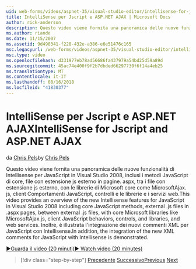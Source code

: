 ```yaml
---
uid: web-forms/videos/aspnet-35/visual-studio-editor/intellisense-for-jscript-and-aspnet-ajax
title: IntelliSense per Jscript e ASP.NET AJAX | Microsoft Docs
author: rick-anderson
description: Questo video viene fornita una panoramica delle nuove funzionalità di Intellisense per JavaScript in Visual Studio 2008, inclusi i metodi JavaScript di base, i file di. js esterno...
ms.author: riande
ms.date: 11/15/2007
ms.assetid: 9d490341-f228-432e-a386-e6e51476c165
msc.legacyurl: /web-forms/videos/aspnet-35/visual-studio-editor/intellisense-for-jscript-and-aspnet-ajax
msc.type: video
ms.openlocfilehash: d331977eb78ad56686fa437979a54bd25d59a89d
ms.sourcegitcommit: 45ac74e400f9f2b7dbded66297730f6f14a4eb25
ms.translationtype: MT
ms.contentlocale: it-IT
ms.lasthandoff: 08/16/2018
ms.locfileid: "41830377"
---
```

<a name="intellisense-for-jscript-and-aspnet-ajax"></a><span data-ttu-id="82328-103">IntelliSense per Jscript e ASP.NET AJAX</span><span class="sxs-lookup"><span data-stu-id="82328-103">IntelliSense for Jscript and ASP.NET AJAX</span></span>
====================
<span data-ttu-id="82328-104">da [Chris Pels](https://twitter.com/chrispels)</span><span class="sxs-lookup"><span data-stu-id="82328-104">by [Chris Pels](https://twitter.com/chrispels)</span></span>

<span data-ttu-id="82328-105">Questo video viene fornita una panoramica delle nuove funzionalità di Intellisense per JavaScript in Visual Studio 2008, inclusi i metodi JavaScript di core, file con estensione js esterno in pagine. aspx, tra i file con estensione js esterno, con le librerie di Microsoft core come MicrosoftAjax. js, client Comportamenti JavaScript, controlli e le librerie e i servizi web.</span><span class="sxs-lookup"><span data-stu-id="82328-105">This video provides an overview of the new Intellisense features for JavaScript in Visual Studio 2008 including core JavaScript methods, external .js files in .aspx pages, between external .js files, with core Microsoft libraries like MicrosoftAjax.js, client JavaScript behaviors, controls, and libraries, and web services.</span></span> <span data-ttu-id="82328-106">Inoltre, è illustrata l'integrazione dei nuovi commenti XML per JavaScript con Intellisense.</span><span class="sxs-lookup"><span data-stu-id="82328-106">In addition, the integration of the new XML comments for JavaScript with Intellisense is demonstrated.</span></span>

[<span data-ttu-id="82328-107">&#9654;Guarda il video (20 minuti)</span><span class="sxs-lookup"><span data-stu-id="82328-107">&#9654; Watch video (20 minutes)</span></span>](https://channel9.msdn.com/Blogs/ASP-NET-Site-Videos/intellisense-for-jscript-and-aspnet-ajax)

> [!div class="step-by-step"]
> <span data-ttu-id="82328-108">[Precedente](multi-targeting-support-in-visual-studio-2008.md)
> [Successivo](quick-tour-of-the-visual-studio-2008-integrated-development-environment.md)</span><span class="sxs-lookup"><span data-stu-id="82328-108">[Previous](multi-targeting-support-in-visual-studio-2008.md)
[Next](quick-tour-of-the-visual-studio-2008-integrated-development-environment.md)</span></span>
